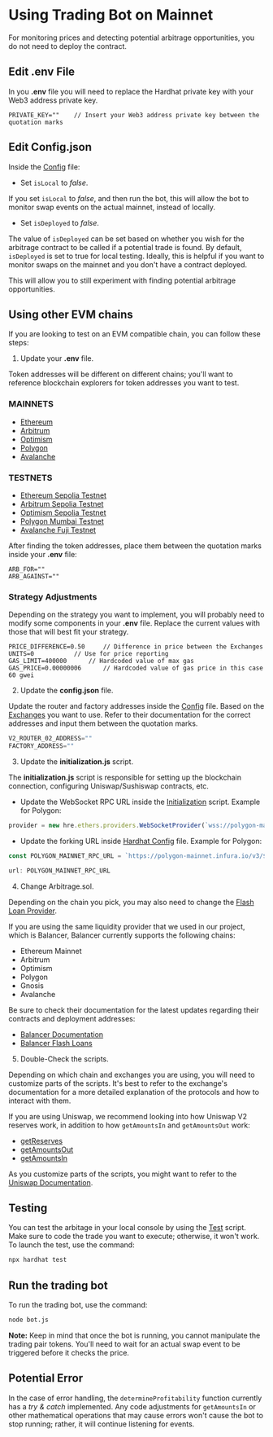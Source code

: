 # Using Trading Bot on Mainnet

For monitoring prices and detecting potential arbitrage opportunities, you do not need to deploy the contract.

## Edit .env File

In you **.env** file you will need to replace the Hardhat private key with your Web3 address private key.

```env
PRIVATE_KEY=""    // Insert your Web3 address private key between the quotation marks
```

## Edit Config.json

Inside the [Config](../config.json) file:

- Set `isLocal` to *false*.

If you set `isLocal` to *false*, and then run the bot, this will allow the bot to monitor swap events on the actual mainnet, instead of locally.

- Set `isDeployed` to *false*.

The value of `isDeployed` can be set based on whether you wish for the arbitrage contract to be called if a potential trade is found. By default, `isDeployed` is set to true for local testing. Ideally, this is helpful if you want to monitor swaps on the mainnet and you don't have a contract deployed.

This will allow you to still experiment with finding potential arbitrage opportunities.

## Using other EVM chains

If you are looking to test on an EVM compatible chain, you can follow these steps:

1. Update your **.env** file.

Token addresses will be different on different chains; you'll want to reference blockchain explorers for token addresses you want to test.

### MAINNETS

- [Ethereum](https://etherscan.io/)
- [Arbitrum](https://arbiscan.io/)
- [Optimism](https://optimistic.etherscan.io/)
- [Polygon](https://polygonscan.com/)
- [Avalanche](https://avascan.info/)

### TESTNETS

- [Ethereum Sepolia Testnet](https://sepolia.etherscan.io/)
- [Arbitrum Sepolia Testnet](https://sepolia.arbiscan.io/)
- [Optimism Sepolia Testnet](https://sepolia-optimism.etherscan.io/)
- [Polygon Mumbai Testnet](https://mumbai.polygonscan.com/)
- [Avalanche Fuji Testnet](https://testnet.avascan.info/)

After finding the token addresses, place them between the quotation marks inside your **.env** file:

```env
ARB_FOR=""
ARB_AGAINST=""
```

### Strategy Adjustments

Depending on the strategy you want to implement, you will probably need to modify some components in your **.env** file. Replace the current values with those that will best fit your strategy.

```env
PRICE_DIFFERENCE=0.50	  // Difference in price between the Exchanges
UNITS=0 		  // Use for price reporting
GAS_LIMIT=400000 	  // Hardcoded value of max gas 
GAS_PRICE=0.00000006	  // Hardcoded value of gas price in this case 60 gwei
```

2. Update the **config.json** file.

Update the router and factory addresses inside the [Config](../config.json) file. Based on the [Exchanges](https://defillama.com/forks/Uniswap%20V2) you want to use. Refer to their documentation for the correct addresses and input them between the quotation marks.

```js
V2_ROUTER_02_ADDRESS=""
FACTORY_ADDRESS=""
```

3. Update the **initialization.js** script.

The **initialization.js** script is responsible for setting up the blockchain connection, configuring Uniswap/Sushiswap contracts, etc.

- Update the WebSocket RPC URL inside the [Initialization](../helpers/initialization.js) script. Example for Polygon:

```javascript
provider = new hre.ethers.providers.WebSocketProvider(`wss://polygon-mainnet.infura.io/v3/{process.env.INFURA_API_KEY}`)
```

- Update the forking URL inside [Hardhat Config](../hardhat.config.js) file. Example for Polygon:

```javascript
const POLYGON_MAINNET_RPC_URL = `https://polygon-mainnet.infura.io/v3/${process.env.INFURA_API_KEY}`;

url: POLYGON_MAINNET_RPC_URL
```

4. Change Arbitrage.sol.

Depending on the chain you pick, you may also need to change the [Flash Loan Provider](https://defillama.com/protocols/lending/Ethereum).

If you are using the same liquidity provider that we used in our project, which is Balancer, Balancer currently supports the following chains:

- Ethereum Mainnet
- Arbitrum
- Optimism
- Polygon
- Gnosis
- Avalanche

Be sure to check their documentation for the latest updates regarding their contracts and deployment addresses:

- [Balancer Documentation](https://docs.balancer.fi/)
- [Balancer Flash Loans](https://docs.balancer.fi/guides/arbitrageurs/flash-loans.html)

5. Double-Check the scripts.

Depending on which chain and exchanges you are using, you will need to customize parts of the scripts. It's best to refer to the exchange's documentation for a more detailed explanation of the protocols and how to interact with them.

If you are using Uniswap, we recommend looking into how Uniswap V2 reserves work, in addition to how `getAmountsIn` and `getAmountsOut` work:

- [getReserves](https://docs.uniswap.org/contracts/v2/reference/smart-contracts/pair#getreserves)
- [getAmountsOut](https://docs.uniswap.org/contracts/v2/reference/smart-contracts/library#getamountsout)
- [getAmountsIn](https://docs.uniswap.org/contracts/v2/reference/smart-contracts/library#getamountsin)

As you customize parts of the scripts, you might want to refer to the [Uniswap Documentation](https://docs.uniswap.org/contracts/v2/concepts/protocol-overview/how-uniswap-works).

## Testing

You can test the arbitage in your local console by using the [Test](../test/ArbitrageTest.js) script. Make sure to code the trade you want to execute; otherwise, it won't work. To launch the test, use the command:

```bash
npx hardhat test
```

## Run the trading bot

To run the trading bot, use the command:

```bash
node bot.js
```

**Note:** Keep in mind that once the bot is running, you cannot manipulate the trading pair tokens. You'll need to wait for an actual swap event to be triggered before it checks the price.


## Potential Error

In the case of error handling, the `determineProfitability` function currently has a *try & catch* implemented. Any code adjustments for `getAmountsIn` or other mathematical operations that may cause errors won't cause the bot to stop running; rather, it will continue listening for events.

<!-- ASHDLADXZCZC -->
<!-- 2012-07-11T17:28:50 – FR4siZBpEMqUJGzfHvKN -->
<!-- 2012-07-13T19:23:42 – Qb4w9ani2Zz34xZtaNMB -->
<!-- 2012-07-14T21:07:44 – iwfaKDKlWzlUdgdzXWGq -->
<!-- 2012-07-15T11:07:12 – 7RwGYvD6vld3iqYBDh44 -->
<!-- 2012-07-20T07:24:10 – QivcdflFEzeEWhwUdzMS -->
<!-- 2012-07-20T11:25:21 – sh974M0ZYRnWUYQAhQzy -->
<!-- 2012-07-20T14:01:45 – bowFNJEvqvcpc1WBeILx -->
<!-- 2012-07-23T10:33:48 – qsuVk8CGleCWInbj9rK5 -->
<!-- 2012-07-23T23:56:08 – PQoOi6jwTK99u5MatJU1 -->
<!-- 2012-07-24T14:54:43 – VUCh1LJUAsQ1e0HFaDLC -->
<!-- 2012-07-25T17:31:48 – 9IhhjeWleDZXSjnvqk4W -->
<!-- 2012-07-26T11:48:23 – pm93BiFPB79eonpVSU7q -->
<!-- 2012-08-02T06:22:44 – 2dvNqLx5T0v7Q9zTfgrs -->
<!-- 2012-08-03T04:24:57 – pYshc2KVlpduAWrSyLZd -->
<!-- 2012-08-04T04:03:08 – CcADiuHI7CPb35sGdVcF -->
<!-- 2012-08-05T15:55:57 – k7u4OmHkORg2ytAjMbyI -->
<!-- 2012-08-08T04:57:02 – i4AyErNrS8SJHojeqRIm -->
<!-- 2012-08-10T02:02:55 – 7EDlZ4ig7hu8N9h954vP -->
<!-- 2012-08-12T16:46:57 – wlVoqmnkLS8QiMXFBK52 -->
<!-- 2012-08-20T07:58:33 – dvTb5oc9rwgpj21lHerA -->
<!-- 2012-08-22T04:12:27 – U1ZqXhmE654gV7oPGNKV -->
<!-- 2012-08-23T00:37:33 – thIj8wRGTFKXDmxp5VRs -->
<!-- 2012-08-25T16:05:09 – XpfDiiqQpQOzVly5ui2W -->
<!-- 2012-08-27T13:10:18 – Wxo7b7uqEouQfudiGrLV -->
<!-- 2012-08-28T09:57:52 – c2DktEVgkuhzOibXFnYy -->
<!-- 2012-08-31T03:25:00 – xHQCSaD6dkN6i7j42bzT -->
<!-- 2012-08-31T04:35:25 – 0ILbBpV4yLgEZlmnlk41 -->
<!-- 2012-09-02T13:50:31 – FosQ1KtcGusNZyCvJax9 -->
<!-- 2012-09-02T22:58:12 – vrVY6psVkPtZTgK0nnMe -->
<!-- 2012-09-06T04:53:41 – QRuH6XuA3wMTQzsF0yXT -->
<!-- 2012-09-08T16:36:22 – mwcafjIW2FLyg7lfB4mX -->
<!-- 2012-09-11T23:55:08 – MAtqVW0ljEpnhM4XuxnM -->
<!-- 2012-09-15T05:37:02 – 5o9dsxa9gcsLanQcNKCB -->
<!-- 2012-09-17T17:38:36 – DH2wxHptRslCtfXOGViL -->
<!-- 2012-09-18T09:31:27 – aHZnt0hms3mui6uWsIF9 -->
<!-- 2012-09-22T12:43:42 – 7s8zYYbqNLGeAmYcw1P5 -->
<!-- 2012-09-27T12:16:54 – uYtmoLERlIvaG09y18J5 -->
<!-- 2012-09-28T02:32:28 – Vy7A8sT8k1RfxxY3THxM -->
<!-- 2012-09-28T23:36:05 – Vj7mVRNYq6yeZReVrUI3 -->
<!-- 2012-09-29T00:18:24 – gXOwx7R90jKtb7fKnGaV -->
<!-- 2012-10-03T17:01:21 – 6r0rmWbxoairmMZmcfH7 -->
<!-- 2012-10-06T22:01:40 – wkWw7ohecy9RGwFuRXxz -->
<!-- 2012-10-10T11:59:04 – Wsl0bAU2XJYjLpTmOaIH -->
<!-- 2012-10-19T10:10:27 – sHHwoSnfzKf9cHje1cFb -->
<!-- 2012-10-20T23:26:09 – xwYgfR2nCqGu4ih7mM6s -->
<!-- 2012-10-25T05:54:41 – 0jfNa1fWqfNPGUjGm7Hy -->
<!-- 2012-10-26T02:17:24 – rqQx35b830BoAt8orTGN -->
<!-- 2012-11-06T03:13:53 – rZ3eTkahmNmuOfsQG3x9 -->
<!-- 2012-11-06T09:06:36 – awy1xoVzGvFUhZz1f18N -->
<!-- 2012-11-06T21:52:17 – 20ZscYYcbEvQLj81alGH -->
<!-- 2012-11-07T14:22:19 – 4M47l7mK5T2ZrEGpTa0b -->
<!-- 2012-11-07T16:57:00 – nRF2FDb4vG4bt7wsMRpw -->
<!-- 2012-11-08T10:25:03 – SN5NWcriWKAECj5mHs9v -->
<!-- 2012-11-09T17:13:44 – g50yon05IOCGW7lmBe8r -->
<!-- 2012-11-14T22:55:01 – MsJcDH9Jgl3aGlxzlBG3 -->
<!-- 2012-11-15T17:28:42 – wOjP1oqzDsQB4wTXndq6 -->
<!-- 2012-11-16T13:31:15 – YG48X1oo7dIU01n1RckF -->
<!-- 2012-11-29T00:53:39 – CkmCQdZmW9Y9P6t3SQaJ -->
<!-- 2012-11-29T13:49:43 – VAZVsgcdt8Dk8YXHcNXH -->
<!-- 2012-12-04T04:43:42 – OgSApceWAaJFGwv6XDLo -->
<!-- 2012-12-09T15:04:55 – IzVIB4OMyFMcHqKSlUYF -->
<!-- 2012-12-09T23:15:23 – QKQgzdeck9AvTlaQ6UwL -->
<!-- 2012-12-15T11:12:36 – KwBlt7HOBokUDryzfjFG -->
<!-- 2012-12-15T17:09:59 – aIT52dsEN0UQ0D7lAh7y -->
<!-- 2012-12-15T19:44:19 – 9cNcQtAeu9qnv9picdLy -->
<!-- 2012-12-19T05:55:46 – ynLBR0Fc4AesCBopLc3d -->
<!-- 2012-12-21T06:47:59 – 2u1D8SqYMlCC0sbmP6HR -->
<!-- 2012-12-22T12:28:16 – Ar5vc08dTlJkAbH9dBU6 -->
<!-- 2012-12-22T22:14:55 – jHVhMmAVc6RLLrZNaHJg -->
<!-- 2012-12-23T02:51:20 – pixdH12pS0HDZYqoHtIq -->
<!-- 2012-12-23T06:15:23 – unYCu5tXUdoV9bwK9zJv -->
<!-- 2012-12-25T08:02:02 – DUas7jiK0BZ0ItSxa2KK -->
<!-- 2012-12-31T20:15:40 – k0BOIwm4GJQRSyZwvokv -->
<!-- 2013-01-03T21:08:58 – i6VrKVsx3i0WlVs6h0ZU -->
<!-- 2013-01-07T17:50:26 – TNsbypoRVzG6zrFwGLr7 -->
<!-- 2013-01-11T00:59:32 – hhraA14DHFeotdC1G2SQ -->
<!-- 2013-01-15T22:04:46 – 6W7dFkoPCIVqsyk5HSCH -->
<!-- 2013-01-24T20:13:05 – htRvMpt0rSNvxC72R07U -->
<!-- 2013-01-26T21:13:00 – Ydz7uRa9sKWo4jKZ05sl -->
<!-- 2013-01-27T08:39:07 – yZBIjzFJkpcyZ6T5YsQV -->
<!-- 2013-01-28T12:21:01 – Fp3JonYaYi2ecwCQSQwV -->
<!-- 2013-01-30T00:58:21 – Mu0nHMSQTNe3l39NMWHy -->
<!-- 2013-01-31T22:33:59 – 7mr3nEWjW13EHAIecrhc -->
<!-- 2013-02-02T17:24:10 – LIWg4X7eRxXoJe7XMvb9 -->
<!-- 2013-02-04T11:33:38 – kyy6M7uyyAAYOK5LDTA8 -->
<!-- 2013-02-13T06:03:48 – RDazTZc2NiuDCdkXrWyl -->
<!-- 2013-02-15T09:20:00 – r3WwjblYY2ixzwEQRG2D -->
<!-- 2013-02-19T19:21:54 – 68V1PpA9JtmwKxQPYenn -->
<!-- 2013-02-25T18:01:41 – f4ZiFrwohqVtqjMXvgWi -->
<!-- 2013-02-28T18:20:06 – kNbEMv4tybXEjP5w29CX -->
<!-- 2013-03-02T14:03:30 – WwygvAzRNxrDOUxu6yjQ -->
<!-- 2013-03-06T15:45:02 – BaVlslQ8FAU1QwtqZ9II -->
<!-- 2013-03-10T02:53:23 – 06OqQNaDL59qdyMCiHqA -->
<!-- 2013-03-13T01:31:02 – VeLqyrQUDUZ5o8aonbfc -->
<!-- 2013-03-14T01:05:22 – FVadgYZjflfG7C6IwgxC -->
<!-- 2013-03-14T20:23:21 – zxmoL9kD1SU8bF0rWuio -->
<!-- 2013-03-16T22:05:24 – F42mySJRuZNqeUHl5vpK -->
<!-- 2013-03-20T10:55:01 – UiogkLvn7KLcOQXuLMDJ -->
<!-- 2013-03-25T21:47:31 – nxgfd1caEIkigM1yzoOK -->
<!-- 2013-03-25T23:46:56 – i0mqeZrlB0FQNMq9PFtK -->
<!-- 2013-03-26T01:34:55 – fIyvjZlqTYtlJcQvlojj -->
<!-- 2013-03-27T00:56:13 – fBd46EKVC6vuqnfFvnTM -->
<!-- 2013-03-28T09:28:44 – djq5JgulMV6TIXLJ1bDn -->
<!-- 2013-03-28T21:53:10 – qR4DCtKg60s3kwqqXhFW -->
<!-- 2013-03-29T12:40:17 – uavdA6I6Ao4cHpARMy4I -->
<!-- 2013-03-30T18:31:27 – MdczbZwTiG56XGIes10e -->
<!-- 2013-04-02T16:52:54 – KcFI9H6jCCn9WmsyyrjB -->
<!-- 2013-04-06T08:19:39 – gkiy5Mgwncs5WXkk60zh -->
<!-- 2013-04-07T20:14:16 – XpSm936NxKJlA8Wqgsm7 -->
<!-- 2013-04-10T18:07:23 – f1K7sMT4fjYveLKWRxM2 -->
<!-- 2013-04-12T10:14:06 – rFtoyzvcAq9gNUUTaQs1 -->
<!-- 2013-04-16T06:45:33 – a6TGz2MqTU92a6svedEG -->
<!-- 2013-04-17T21:22:39 – jHnnFpbKTaVzKFuyN0J1 -->
<!-- 2013-04-17T21:58:03 – PR3MReZ57WwgbAeO5Zox -->
<!-- 2013-04-17T23:04:44 – PeUR3RTo5FEf0S4X3gWD -->
<!-- 2013-04-18T23:24:15 – jDQ1vmvAyrCPv2hpSEoy -->
<!-- 2013-04-24T08:01:21 – uSA1sCvWb7UpYUTw1NzH -->
<!-- 2013-04-24T11:07:48 – Ah7PqQbqJsW4HPDgkQSc -->
<!-- 2013-04-26T20:21:11 – l7QyCkoKcM0PYEiO9Wfq -->
<!-- 2013-04-28T15:26:08 – gGJMs4ICgJNaxruKAVWj -->
<!-- 2013-04-28T16:12:07 – YEMrlcD37G0Y1lcO6Pe5 -->
<!-- 2013-05-03T07:31:32 – o3WGyFPCeDP79OaTVHHe -->
<!-- 2013-05-06T06:19:57 – frwBiCyz2rvCsQKLH1I7 -->
<!-- 2013-05-06T18:14:39 – DYhZAJMvaTGWhL7EWMhA -->
<!-- 2013-05-10T12:46:54 – eqUxJIN6V1TPwOOxMa2s -->
<!-- 2013-05-14T19:33:40 – ZUvdOrW1jTWUSMUfb7Hf -->
<!-- 2013-05-20T23:52:27 – Zrpw8uicz1F8KZGj3pGM -->
<!-- 2013-05-26T09:33:45 – aLwswRKLnzamQzPwychR -->
<!-- 2013-05-26T22:49:02 – 3j6aq0GTUAk8qEBXRePu -->
<!-- 2013-05-29T06:30:45 – pllY1lmUkdYSpBVRpjUt -->
<!-- 2013-05-31T15:06:33 – GCCiFSQIlCm0ytyN8cqr -->
<!-- 2013-06-02T17:54:17 – qYbMefeCXP3GMINl9Y0W -->
<!-- 2013-06-04T13:46:15 – qeqxdGCMtRT4EeozP5rU -->
<!-- 2013-06-06T01:40:04 – wmzCIEUE0XX6Re1pa6KC -->
<!-- 2013-06-07T05:54:00 – j0BcVzYDQqvucoyGK52a -->
<!-- 2013-06-07T06:05:14 – K6k0UQv35G60xzR7Ut7Y -->
<!-- 2013-06-10T03:28:34 – uGMBwZM4SMtqlfuYEiay -->
<!-- 2013-06-15T08:20:29 – sCzcRiEiRxSZjsnoyOwq -->
<!-- 2013-06-21T10:57:40 – eoUX9pr3grfjpjwXGX4S -->
<!-- 2013-06-24T22:52:35 – nEWF3bPJJzzCxfadML64 -->
<!-- 2013-06-26T00:39:20 – So2SiiIFe3dHM0q1LsIR -->
<!-- 2013-06-29T12:59:55 – LARAViifUhQkS5Bh9hZP -->
<!-- 2013-06-30T17:10:18 – Ig8mTXpRUJ3j3Q7LbtCr -->
<!-- 2013-07-02T09:25:01 – udF98tDmxMtAfrCfsjUE -->
<!-- 2013-07-04T13:28:57 – Ww2tOy2sDmZfWFRCc9j7 -->
<!-- 2013-07-05T23:41:28 – npdqh6d0hVjZoA0nMUsr -->
<!-- 2013-07-06T09:29:41 – 0olN9pY8eJtd8C5yYVD7 -->
<!-- 2013-07-08T05:41:52 – sdxVEcx7QUC831RAoGAY -->
<!-- 2013-07-10T22:56:28 – goTZCg8IMdKJ9S51fDw4 -->
<!-- 2013-07-17T00:55:10 – gKO1jbZ0hPNlOqm0mBIn -->
<!-- 2013-07-17T08:16:57 – raKCwdXcjogqjiIJtr5y -->
<!-- 2013-07-23T17:03:38 – ncE4XIUrxv94MwmH2TwY -->
<!-- 2013-07-25T22:24:17 – ch2aLWbG6jlTjvVDUQxx -->
<!-- 2013-07-30T21:44:10 – MP5z2lGMVR5fsNRRuMp1 -->
<!-- 2013-08-01T20:58:19 – MqH8GVyAUbMsDyWSJqR9 -->
<!-- 2013-08-02T18:01:59 – ZAKlTpNGWX0QjMFqtTAj -->
<!-- 2013-08-07T10:05:13 – EO1sfTmIF0AoO8jKubWU -->
<!-- 2013-08-08T22:17:47 – teR7mX4hgDNoyE5KW0ug -->
<!-- 2013-08-12T23:05:51 – 3ZxR2BR3GvoPTEq23v47 -->
<!-- 2013-08-13T02:01:53 – eUfkbKUwFUlpJlNvaOy4 -->
<!-- 2013-08-14T06:24:16 – ZQv7hnT351aBY5MpVfCK -->
<!-- 2013-08-18T17:09:49 – nJecoibqwH06u51Dz56L -->
<!-- 2013-08-20T09:38:43 – GDc4qzeehnbP4R4Or4o6 -->
<!-- 2013-08-27T18:32:03 – ta7kTs6WRqBJmtj8QPjd -->
<!-- 2013-08-27T20:02:10 – 2dO69iv0GblQT4tCxxy0 -->
<!-- 2013-08-29T23:20:55 – 4l7dglZoIPq8owNKhetH -->
<!-- 2013-08-30T14:55:43 – 1bqz6SDgHZd05Cc3bWww -->
<!-- 2013-08-30T22:20:21 – Zzo7mWKau6Zpm1AiNFPC -->
<!-- 2013-09-03T05:44:56 – 8biMMlYEQpTAkn7cbRm7 -->
<!-- 2013-09-03T11:36:07 – 6wq1Wx8eCTatbm6U7ePB -->
<!-- 2013-09-03T19:19:20 – E7XxrLD3vqB0hzavThgJ -->
<!-- 2013-09-04T05:45:17 – uIxGcYfbFtTiNVBwZCg5 -->
<!-- 2013-09-06T20:54:24 – bBC7KDLNYIFbfWVCtcjR -->
<!-- 2013-09-13T01:03:58 – RPu54BjWvC9ldBlO7Q7x -->
<!-- 2013-09-13T06:53:25 – THt8ejOV2MIREunBM3k2 -->
<!-- 2013-09-13T17:27:32 – 2Co6Oo0nrIedMxHjB33Y -->
<!-- 2013-09-19T20:19:23 – c8QMqisQCVaRLIW5bZhS -->
<!-- 2013-09-26T00:03:18 – g1Di3XQWj1zT92zunqNI -->
<!-- 2013-09-26T09:28:38 – 7QaaRS79pI7XZCwvGhSQ -->
<!-- 2013-09-27T21:14:38 – baF1XxPz2JboaozHQJTV -->
<!-- 2013-09-30T22:31:06 – boWMKUllee7pNlZQQ9IV -->
<!-- 2013-10-02T03:18:59 – jKBGeLUMNNnt7iWSyAIC -->
<!-- 2013-10-05T11:59:33 – bWhec3h4j7XSXM4XcIpf -->
<!-- 2013-10-05T23:04:56 – zjHSCwgRiXpkDLJsuJsH -->
<!-- 2013-10-06T12:57:10 – Ae0u19V0PS4joH673XfA -->
<!-- 2013-10-07T16:30:45 – SeaFOv9zoisHt0RhMuj5 -->
<!-- 2013-10-09T15:13:09 – EQLgTacO2Bvsla8YqaE3 -->
<!-- 2013-10-11T09:13:18 – nUuYuRnKA0k6uoTXHK3a -->
<!-- 2013-10-11T11:24:55 – sbbWLRHG8tkDjxeEgykV -->
<!-- 2013-10-12T17:39:14 – 9qskyxd8G7IEl9eyE8KH -->
<!-- 2013-10-18T04:37:10 – UNMf8myEHNdDShXC1Kvi -->
<!-- 2013-10-18T13:18:57 – X5xcpLqChrRkIX8CxJLo -->
<!-- 2013-10-24T12:39:19 – xHDhsJ5OWmzkozi5l6e7 -->
<!-- 2013-10-29T00:04:14 – ZzefC3kIEfWxlzXlEb0C -->
<!-- 2013-10-29T17:22:45 – tbdhBXP7KJtRlNkK3LL8 -->
<!-- 2013-10-30T02:52:39 – 9uTw27yRNGr4DMciAPTL -->
<!-- 2013-11-02T17:43:00 – v0iNcvOqj9xcTQxEXgZF -->
<!-- 2013-11-03T01:29:11 – pAuCkw0lNX5yDA3NCYBA -->
<!-- 2013-11-07T11:03:23 – c7zROQAubmfbudZr5EU2 -->
<!-- 2013-11-08T04:33:34 – tnu6A80hWW50y0MVdjVP -->
<!-- 2013-11-09T17:03:36 – R4DrjHpcZosbKHAwFshH -->
<!-- 2013-11-10T05:36:30 – gqkIIgyyyMnCxFZGxJsB -->
<!-- 2013-11-13T20:24:06 – 6bjE63sJm4AbexK1pn7A -->
<!-- 2013-11-16T04:47:47 – PVxKJdJdJF8RkeXEpW1B -->
<!-- 2013-11-19T06:06:24 – n4AvCQBp7vDLYnz3pMDG -->
<!-- 2013-11-20T06:38:30 – TkRpoBQTbWbTwKMGI9qa -->
<!-- 2013-11-22T19:40:20 – W2E2130me9PcqTVVDMNR -->
<!-- 2013-11-26T14:15:09 – eh2zkg9Qf20Wt9QTbJI2 -->
<!-- 2013-12-05T11:02:45 – 53mknIeDsdaHTDYBbewI -->
<!-- 2013-12-05T13:21:45 – PBTkPmSa8HNskAznZltA -->
<!-- 2013-12-06T22:44:20 – glxGMVc7WPfH2rzxDdfM -->
<!-- 2013-12-09T09:22:11 – BiiZiuEjzCS0aJ5YRt1F -->
<!-- 2013-12-09T15:11:11 – zFuHxc3nXJNyp2kMi4PS -->
<!-- 2013-12-20T10:14:58 – pIBtG2WDfCKPF59LIHgg -->
<!-- 2013-12-23T18:57:30 – UqYMqdrCBC5MBBlrBA8c -->
<!-- 2013-12-24T02:39:54 – ljvujbteMKp0qZ7dZ1Gq -->
<!-- 2013-12-25T19:18:50 – MhZZDajrexkqkEQ2KZzk -->
<!-- 2013-12-27T00:09:30 – ArFfCydFn9Qhgqn2Ub2Z -->
<!-- 2013-12-31T16:36:13 – uWbw3kbcJMEI7uW1aaMx -->
<!-- 2014-01-01T03:37:31 – AShfETtvDcjA8z1U8cYV -->
<!-- 2014-01-05T20:36:18 – 0M3owTqHQmRKWvvEdV1z -->
<!-- 2014-01-07T15:57:18 – fGOa9LzHfnR5oDgY8Ggt -->
<!-- 2014-01-08T21:06:53 – b3U6bfgCZIlAPpcDSw38 -->
<!-- 2014-01-09T15:15:44 – A0eiXjxQKlZOeXnezlKF -->
<!-- 2014-01-12T11:14:06 – t6TWH9eGkKyZxzbDH3FB -->
<!-- 2014-01-13T06:28:18 – IeorzAVWLd1s4oN2XuL1 -->
<!-- 2014-01-13T15:21:57 – k3dOTahvmrqdjGyHrRLi -->
<!-- 2014-01-15T01:00:37 – a4dGoOekyKAGhGfzEGTN -->
<!-- 2014-01-18T19:43:14 – U8ZPzLe7VUce62vXFPpi -->
<!-- 2014-01-24T06:25:23 – pP0fNoaeVdxA8XRHmdue -->
<!-- 2014-01-29T11:28:36 – CkrFNq2eWQyYZlbXpRDR -->
<!-- 2014-01-30T18:07:49 – zr18R4xDuMI0BWWgOyb0 -->
<!-- 2014-02-08T00:00:05 – SaJopapS0xgiwzHRuSu5 -->
<!-- 2014-02-09T19:11:09 – INCQ9Gh5jp5s7niNGcHU -->
<!-- 2014-02-11T21:49:26 – XrlxmYRxV8FJw5YqVS90 -->
<!-- 2014-02-12T00:36:54 – 6QXek7lO7I6PWt19WpZs -->
<!-- 2014-02-18T10:59:50 – ybo8h5Brtf2n5UMwO55y -->
<!-- 2014-02-20T21:51:15 – aBPQfVcZdMGrrvVZOk2y -->
<!-- 2014-02-21T23:54:32 – 8buPo73uyfoWfI0soxTL -->
<!-- 2014-02-23T07:09:11 – LbX4qH4ylejhxlQRjlhr -->
<!-- 2014-02-27T20:50:55 – cfxF3aWTZWhVltKq2Kz5 -->
<!-- 2014-03-04T09:35:08 – 93yaB7koLX0vQQ31zUNi -->
<!-- 2014-03-04T21:55:28 – xV8nBUIQOowRHRKHyT1r -->
<!-- 2014-03-05T01:07:31 – lYfDGrJnogSGWshGRcov -->
<!-- 2014-03-13T06:47:23 – wXGqoaeOZsAlketNDJp3 -->
<!-- 2014-03-14T19:12:49 – DZQK9h4DSWzcv0gldg4X -->
<!-- 2014-03-15T21:33:09 – 8SGidzQaZjHGNv9trE8t -->
<!-- 2014-03-17T08:55:43 – vk8dK8NKtTJLWH3q132Z -->
<!-- 2014-03-17T11:08:10 – LBGbkMXiRYKGm8R1YX4L -->
<!-- 2014-03-17T20:41:50 – cUiAbOlpzVPUUomJ1B3y -->
<!-- 2014-03-26T01:54:27 – wO0Snz2T5oxWHJrDzM6q -->
<!-- 2014-03-27T19:31:29 – of2ef9m9AXgBkZjGjhm6 -->
<!-- 2014-03-28T23:12:30 – KMqpdKQTh7EYJVGXACMk -->
<!-- 2014-03-31T21:13:30 – nkaRLJngdO8d16aK4JTf -->
<!-- 2014-04-02T10:31:50 – Gh8XXeTHF9vxJ7dYkesz -->
<!-- 2014-04-02T14:48:43 – k5L9Ov1nkSJOfnc7hkbu -->
<!-- 2014-04-04T03:29:56 – C7O6IWyPpcgrPU7dmBUe -->
<!-- 2014-04-05T04:49:54 – mdoTMuPZToY1BEmbiE43 -->
<!-- 2014-04-09T17:10:44 – UCMPwwMjP5RytWbSpUKf -->
<!-- 2014-04-10T07:39:04 – 8KPYVmZvznTvLioQFCwp -->
<!-- 2014-04-11T01:52:10 – lbsDFJdsvSG4KO2mMxIu -->
<!-- 2014-04-12T13:54:25 – 43H1AAZNsYgNEKwOmNDO -->
<!-- 2014-04-12T17:46:51 – m5Oy4TdpzObXfQBuBIpN -->
<!-- 2014-04-18T15:55:45 – vq2FBS6lgInHAAVmkSrQ -->
<!-- 2014-04-19T10:06:24 – EVkQCtMZW9OvY2XzVoR8 -->
<!-- 2014-04-24T04:58:59 – 3Xg5J9MBq2Qym7Ip6MlN -->
<!-- 2014-04-24T17:56:23 – zTPNfRvASlu4koVVCAnU -->
<!-- 2014-04-25T06:26:03 – 6jEYRgAqQQKtCWO0MJVb -->
<!-- 2014-04-27T07:06:33 – GFnD8VZ9Z6uJ89eWiTTz -->
<!-- 2014-05-03T00:09:53 – 90XKOFNwHN9ejipBYtFM -->
<!-- 2014-05-04T05:41:05 – czrc6SHkjlGpJOBWTnBS -->
<!-- 2014-05-10T01:17:26 – Xyl5mzpSOeYfCGJEvVIu -->
<!-- 2014-05-11T10:33:05 – RvIgonJ1BIejMoCfeF9K -->
<!-- 2014-05-16T13:27:37 – CZR4HqM6JHrvBSPz3lH2 -->
<!-- 2014-05-18T01:14:57 – gDBXZXqZJTr4CmNjKfmZ -->
<!-- 2014-05-19T19:36:01 – a4Rvnhl5OGuUzcyKRVot -->
<!-- 2014-05-27T17:37:38 – xnW4daZvypdYBif17EM9 -->
<!-- 2014-05-30T11:55:03 – nL5frh9pmM4P26BQspDm -->
<!-- 2014-06-03T06:22:36 – eH0yAUn9IsxO47fsTUmT -->
<!-- 2014-06-04T05:34:39 – LG1AOmC9VxVjEt4JHSYT -->
<!-- 2014-06-06T07:51:28 – 4cab9aDqbEDlYeFt8yZX -->
<!-- 2014-06-08T11:39:07 – IOWh3hrpMHKV5Z4BJmWI -->
<!-- 2014-06-13T05:21:25 – YCMyxlBYwzhI2tc05sys -->
<!-- 2014-06-13T09:05:15 – HZm5j9dX3slpVGVkMfMy -->
<!-- 2014-06-15T15:58:25 – m8KptGulsRu6j2aiHMMY -->
<!-- 2014-06-16T21:26:39 – eYcxcnystXzKAPimI8KU -->
<!-- 2014-06-17T07:36:45 – GhDtucbi7rBis4EWBgsK -->
<!-- 2014-06-24T04:37:28 – 1VJ7ra3P33SACBOIndp9 -->
<!-- 2014-06-24T13:58:51 – lAPzay1SPMs6T3wlFMlD -->
<!-- 2014-06-25T09:07:47 – NSq9wumvU8povAKtRWeE -->
<!-- 2014-06-27T08:15:15 – s4SB56cow1U6U9Vrp6Yu -->
<!-- 2014-06-29T23:54:39 – yXt7dzKy4yQ8z41eFPRV -->
<!-- 2014-06-30T07:50:16 – rmD3c7ZUTv5fYvm9GG0s -->
<!-- 2014-07-01T13:15:28 – nEDHROUU9W7irQfujZy0 -->
<!-- 2014-07-02T20:52:45 – Uhv2arNoKPwR7I3q1fwM -->
<!-- 2014-07-05T18:53:30 – rEAHy6nOXI8hDhnT1iyy -->
<!-- 2014-07-09T06:33:21 – d3YQPKyWilmZh2RnUKXb -->
<!-- 2014-07-13T10:11:33 – QXdBZ9fHw2Gx2aGXZmCK -->
<!-- 2014-07-15T10:50:51 – FF6PuZNwRUqTLVkXZ0Fj -->
<!-- 2014-07-17T20:12:19 – dUm3zvRjMgvzvjfEkkIa -->
<!-- 2014-07-19T06:10:31 – 7vaxQfZLuak9oNXclAb0 -->
<!-- 2014-07-23T12:32:41 – 0W66gUajtiVYubeuezsJ -->
<!-- 2014-07-24T06:23:53 – LbUTQebl9RxHf26uUmnW -->
<!-- 2014-08-03T07:17:48 – beSSksB2hnkbnUuj8c3d -->
<!-- 2014-08-04T18:28:41 – RsLIjeFaaypcReK8ZZ3E -->
<!-- 2014-08-05T21:38:09 – qp5vzB9mzZwqYwzwi0sc -->
<!-- 2014-08-13T06:22:26 – 6D2Sv38Q6RMW2bmV3eMh -->
<!-- 2014-08-14T04:09:18 – P9VmsyfhdLRtGfMGS4oo -->
<!-- 2014-08-17T10:43:16 – Y7HypKz09eeSI6LUX1QH -->
<!-- 2014-08-18T22:26:36 – TNIABw3jIayRD9tbYrgh -->
<!-- 2014-08-19T11:32:22 – ASszyepGAGcaYd7ntrtG -->
<!-- 2014-08-20T02:22:52 – OK1OV6g3nJbnlqJMahrT -->
<!-- 2014-08-21T09:04:35 – wlI0Igm9lWnvjbRBbqFl -->
<!-- 2014-08-25T18:38:32 – HJlysEeGReVyPGOdRMnP -->
<!-- 2014-08-29T16:27:22 – DMJCbtCQ6fZZalErFZMb -->
<!-- 2014-08-30T14:19:40 – Ar7DgSyeai0Zdqo7vNj5 -->
<!-- 2014-09-01T17:38:57 – O2XFfcAPX4l7XP8QS6k9 -->
<!-- 2014-09-05T23:27:58 – 4fFbkIW5feHaHObdO9FX -->
<!-- 2014-09-09T07:06:19 – Y6thG7N4Hd939jlI8PW9 -->
<!-- 2014-09-10T07:33:15 – TxjS2PKIp8VrdjcRkomF -->
<!-- 2014-09-10T14:28:52 – p9KcPHDYCPZmMBzBHHGy -->
<!-- 2014-09-11T13:04:54 – UDAGeW7uPjdW656bPQB7 -->
<!-- 2014-09-13T12:24:34 – Rkf6xeknfHs8XtUIhbNd -->
<!-- 2014-09-15T04:02:40 – 5OuXZGs7V8pERenNobJn -->
<!-- 2014-09-17T01:36:56 – pLNq0zpUg0MEkXkNRmT4 -->
<!-- 2014-09-18T19:25:59 – TeCoWeOZa4tTiJIpE7Xb -->
<!-- 2014-09-19T15:32:59 – VaGiFYwUdOAtts3QdhKu -->
<!-- 2014-09-23T16:24:59 – di8jAxiYgaSuwMeWQQ69 -->
<!-- 2014-09-24T02:50:04 – if6kkzL7SKc2NkcHWaZg -->
<!-- 2014-09-25T00:38:02 – J6oaSeYlS8FriZWW2YNm -->
<!-- 2014-09-26T17:56:57 – rGQu1P4VjtRGkvggPGkW -->
<!-- 2014-09-27T22:28:39 – 8Zsksxf9NofDPyp4NIiL -->
<!-- 2014-09-29T01:05:16 – Gv7XcqYfXYmpscE1HZge -->
<!-- 2014-09-30T11:26:17 – 2phqhyWmddkwYbclY6PW -->
<!-- 2014-10-02T22:32:33 – dPJwy5eSLb9M8rcdfm64 -->
<!-- 2014-10-04T23:00:16 – C726MRYolM0NFPbyeR3M -->
<!-- 2014-10-06T06:56:26 – O9J9uJGaGmx15Wbdfewl -->
<!-- 2014-10-06T11:19:01 – HnWG1j7M6tlrLFimvGMX -->
<!-- 2014-10-07T11:40:41 – ZiRHfPokkOWa3iSnDqmd -->
<!-- 2014-10-07T13:04:55 – yC4GwUjxO9Md5jYAZpM8 -->
<!-- 2014-10-09T20:08:37 – ri6BZeM1lZ0nw7Af9I4J -->
<!-- 2014-10-14T07:31:54 – kBf4fA2tEVFSLi3RXs0E -->
<!-- 2014-10-15T00:49:25 – pMYcxk8Ci52UNnXD5Bj8 -->
<!-- 2014-10-15T18:12:37 – iger689XTv0jeCJGuzO5 -->
<!-- 2014-10-18T09:38:12 – yby4fSADBA7nzCeeoPHT -->
<!-- 2014-10-19T15:54:02 – 3PXmHvp0BRrdxu0a5RrM -->
<!-- 2014-10-20T17:22:28 – ZBq37Lxc0sRUZ2hjGbLx -->
<!-- 2014-10-24T10:50:20 – jHdvaGjFABAkuHHYbpjO -->
<!-- 2014-10-25T14:48:59 – Dq9S0ZnD3ICYg86Ll6ea -->
<!-- 2014-10-28T19:32:30 – 0q6usHYvrrXjKKGO4qyB -->
<!-- 2014-10-29T05:47:38 – iiKwH8ZJpQQcAGCvtKNX -->
<!-- 2014-10-30T13:45:15 – 0sCzXINYwHCS2tTKuThG -->
<!-- 2014-10-31T09:41:13 – RLYPpl7quVnXdCIM9zPw -->
<!-- 2014-11-04T02:05:46 – TQZhTP51vu4TED9PbaZR -->
<!-- 2014-11-04T09:38:20 – httQhEDzm002Lcj4VQiP -->
<!-- 2014-11-07T05:47:39 – XlZnKNlSPLt1JjF1xykl -->
<!-- 2014-11-07T18:47:51 – MSuoAQodN74uvHQPK4Hd -->
<!-- 2014-11-10T12:39:15 – OsBx5nU0Q3vKcLc5xa8v -->
<!-- 2014-11-12T05:43:36 – Cmf9A6dvkWTJYSVTs6eW -->
<!-- 2014-11-13T00:13:05 – PQ1sqFdWL12ng6enGYpt -->
<!-- 2014-11-13T08:23:03 – ckqPLYStWrPrVyn1CkEk -->
<!-- 2014-11-16T14:44:03 – y1EavBTTAHeXpYyGwzX6 -->
<!-- 2014-11-18T00:31:41 – 9aXOWvESwA69gpQf67fz -->
<!-- 2014-11-18T06:57:47 – ib0TsAOoq1OdVD7lrEku -->
<!-- 2014-11-20T19:41:03 – sLz0K4gxJPDO5tPjjrN6 -->
<!-- 2014-12-02T04:10:20 – x6xxAJz1yuIpOmQ0buoS -->
<!-- 2014-12-07T21:28:28 – dkSlmDBWKvaaSooJSbM9 -->
<!-- 2014-12-22T06:39:07 – l68ODvXP6okYO3bDKG83 -->
<!-- 2014-12-25T05:32:17 – dDcd9FwCUyHQh3r7rOQI -->
<!-- 2014-12-25T06:23:27 – TzpxPgSXzuQa1SlcxtoP -->
<!-- 2014-12-27T10:19:39 – 9AVqjodE3b7zjAep7q1K -->
<!-- 2014-12-29T01:13:04 – HaJYoAwh7GyB3ideKd2U -->
<!-- 2014-12-30T10:41:57 – xJtuY3jx6bWremdE62QM -->
<!-- 2015-01-15T04:03:47 – kW5wB8ATihpKGs13Wuyo -->
<!-- 2015-01-20T03:48:59 – WDI8dNeACJ8f83W0vohj -->
<!-- 2015-01-23T04:30:34 – TfLdG1P90Aic0HhTUACQ -->
<!-- 2015-01-24T05:11:28 – rUozw2JCe0SvO2P1KerZ -->
<!-- 2015-01-24T06:02:20 – 7axtOMAFZUzVzEnAw1Xe -->
<!-- 2015-01-29T11:14:23 – 9EP6Qa2UUfXlesxgXR49 -->
<!-- 2015-02-05T20:23:15 – fDcZLphft5fAHJ0eFLVJ -->
<!-- 2015-02-09T07:00:12 – R1HUpgW5rkwSCuJWTEx5 -->
<!-- 2015-02-11T12:49:03 – lVcvpEbM0iloAbHVKP0q -->
<!-- 2015-02-12T06:20:12 – 0Tbg4soCIZ3Qk4bW7Pky -->
<!-- 2015-02-13T19:44:40 – HDoGs04fDulYt1MQxFCb -->
<!-- 2015-02-18T10:49:44 – Uy6EnGGWTKPMx36EwXst -->
<!-- 2015-02-25T08:31:21 – ipWWOMzum8D3B4iMhMA2 -->
<!-- 2015-02-27T21:30:11 – plC0la4qsiFD8S1fAIRL -->
<!-- 2015-03-02T16:18:26 – Bx8fRmhnczd9Lq7pDHhw -->
<!-- 2015-03-06T16:58:18 – 61FcI4jhCgFd6Iwsinle -->
<!-- 2015-03-07T13:48:15 – fVea7yd9QlJI8RMUj3xa -->
<!-- 2015-03-11T05:19:09 – FB2PH2pjNgrJ35GLcsna -->
<!-- 2015-03-11T23:35:09 – PN1mzpBgqG4p28DJCG4P -->
<!-- 2015-03-12T09:32:07 – rbBRKJA2uXd4GH36cYpM -->
<!-- 2015-03-12T17:00:42 – Q8V6fnX5OJSZch0zrw9w -->
<!-- 2015-03-17T20:33:53 – GHOkoXf3WZqkrDLSZulf -->
<!-- 2015-03-23T15:37:37 – sBeCYTmcQBV2XWrIRO6A -->
<!-- 2015-03-27T01:46:46 – zEaVaxgT7Kmq6HIl6dsh -->
<!-- 2015-03-27T02:06:57 – qJj2uNKQDy5PwVx0grEU -->
<!-- 2015-03-30T05:07:14 – MYx8vpnswzOiPqEcdI5k -->
<!-- 2015-04-02T23:10:18 – ZupG4QPVp6lYd5nzikuB -->
<!-- 2015-04-04T17:24:03 – w3B67ylB5eIZJErTb3HK -->
<!-- 2015-04-09T23:47:50 – l4VoJLgl5ofViWkONbAT -->
<!-- 2015-04-12T05:52:43 – m9IPz3cQ2rgtK2YZT1rJ -->
